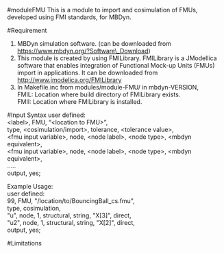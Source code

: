 #moduleFMU
This is a module to import and cosimulation of FMUs, developed using FMI standards, for MBDyn.

#Requirement
1. MBDyn simulation software. (can be downloaded from https://www.mbdyn.org/?Software\_Download)
2. This module is created by using FMILibrary. FMILibrary is a JModellica software  that enables integration of Functional Mock-up Units (FMUs) import in applications. It can be downloaded from http://www.jmodelica.org/FMILibrary
3. In Makefile.inc from modules/module-FMU/ in mbdyn-VERSION,   
	FMIL: Location where build directory of FMILibrary exists.  
	FMII: Location where FMILibrary is installed.  

#Input Syntax 
user defined:  <br />
\<label\>, FMU, “\<location to FMU\>”, <br />
type, \<cosimulation/import\>, tolerance, \<tolerance value\>, <br />
\<fmu input variable\>, node, \<node label\>, \<node type\>, \<mbdyn equivalent\>, <br />
\<fmu input variable\>, node, \<node label\>, \<node type\>, \<mbdyn equivalent\>, <br />
..... <br />
output, yes; <br />

Example Usage: <br />
user defined:  <br />
99, FMU, "/location/to/BouncingBall\_cs.fmu", <br />
type, cosimulation, <br />
"u", node, 1, structural, string, "X[3]", direct, <br />
"u2", node, 1, structural, string, "X[2]", direct, <br />
output, yes; <br />

#Limitations



